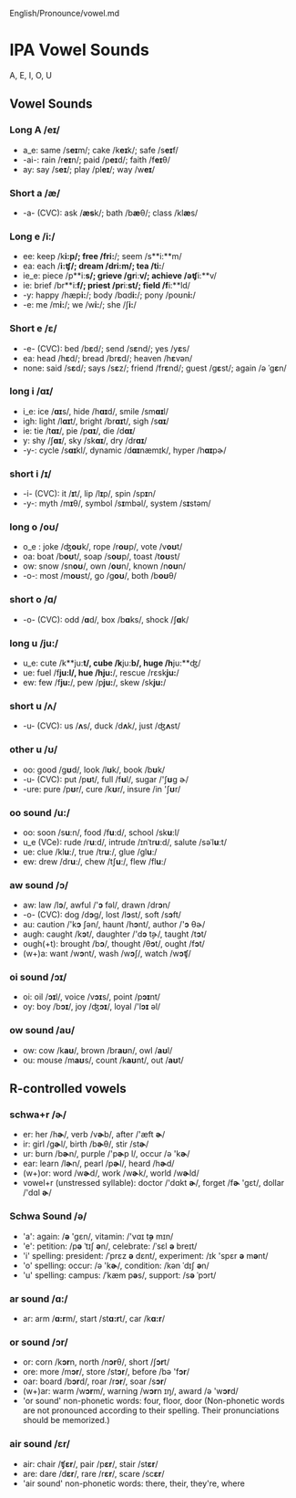 English/Pronounce/vowel.md

# IPA Vowel Sounds

A, E, I, O, U

## Vowel Sounds

### Long A  **/eɪ/** 

- a_e: same /s**eɪ**m/;    cake /k**eɪ**k/; safe /s**eɪ**f/
- -ai-: rain /r**eɪ**n/;    paid /p**eɪ**d/;    faith /f**eɪ**θ/
- ay:  say /s**eɪ**/;  play /pl**eɪ**/;    way /w**eɪ**/

### Short a **/æ/**
- -a- (CVC): ask /**æs**k/; bath /b**æ**θ/; class /kl**æ**s/

### Long e **/i:/**
- ee: keep /k**i:**p/;   free /fr**i:**/; seem /s**i:**m/
- ea: each /**i:**ʧ/;    dream /dr**i:**m/;   tea /t**i:**/
- ie_e: piece /p**i:**s/;  grieve /gr**i:**v/;  achieve /əʧ**i:**v/
- ie: brief /br**i:**f/; priest /pr**i:**st/; field /f**i:**ld/
- -y: happy /hæp**i:**/; body /bɑd**i:**/;    pony /poʊn**i:**/
- -e: me /m**i:**/;  we /w**i:**/;    she /ʃ**i:**/

### Short e **/ɛ/**
- -e- (CVC): bed /b**ɛ**d/; send /s**ɛ**nd/; yes /y**ɛ**s/
- ea: head /h**ɛ**d/; bread /br**ɛ**d/; heaven /h**ɛ**vən/
- none: said /s**ɛ**d/; says /s**ɛ**z/; friend  /fr**ɛ**nd/; guest  /g**ɛ**st/; again  /ə ˈg**ɛ**n/

### long i **/ɑɪ/** 
- i_e: ice /**ɑɪ**s/, hide /h**ɑɪ**d/, smile /sm**ɑɪ**l/
- igh: light /l**ɑɪ**t/, bright /br**ɑɪ**t/, sigh /s**ɑɪ**/
- ie: tie /t**ɑɪ**/, pie /p**ɑɪ**/, die /d**ɑɪ**/
- y: shy /ʃ**ɑɪ**/, sky /sk**ɑɪ**/, dry /dr**ɑɪ**/
- -y-: cycle /s**ɑɪ**kl/, dynamic /d**ɑɪ**næmɪk/, hyper /h**ɑɪ**pɚ/
### short i **/ɪ/**
- -i- (CVC):  it /**ɪ**t/, lip /l**ɪ**p/, spin /sp**ɪ**n/
- -y-: myth /m**ɪ**θ/, symbol /s**ɪ**mbəl/, system /s**ɪ**stəm/
### long o **/oʊ/**
- o_e : joke /ʤ**oʊ**k/, rope /r**oʊ**p/, vote /v**oʊ**t/
- oa: boat /b**oʊ**t/, soap /s**oʊ**p/,  toast /t**oʊ**st/
- ow: snow /sn**oʊ**/, own /**oʊ**n/, known /n**oʊ**n/
- -o-: most /m**oʊ**st/, go /g**oʊ**/, both /b**oʊ**θ/
### short o **/ɑ/** 
- -o- (CVC): odd /**ɑ**d/, box /b**ɑ**ks/, shock /ʃ**ɑ**k/
### long u **/ju:/**
- u_e: cute /k**ju:**t/, cube /k**ju:**b/, huge /h**ju:**ʤ/
- ue: fuel /f**ju:**l/, hue /h**ju:**/, rescue /rɛsk**ju:**/
- ew: few /f**ju:**/, pew /p**ju:**/, skew /sk**ju:**/
### short u **/ʌ/**
- -u- (CVC): us /**ʌ**s/, duck /d**ʌ**k/, just /ʤ**ʌ**st/
### other u **/ʊ/**
- oo: good /g**ʊ**d/, look /l**ʊ**k/, book /b**ʊ**k/
- -u- (CVC): put /p**ʊ**t/, full /f**ʊ**l/, sugar /'ʃ**ʊ**g ɚ/
- -ure: pure /p**ʊ**r/, cure /k**ʊ**r/,  insure /in 'ʃ**ʊ**r/
### oo sound **/u:/**
- oo: soon /s**uː**n/, food /f**uː**d/, school /sk**uː**l/
- u_e (VCe): rude /r**uː**d/, intrude /ɪnˈtr**uː**d/, salute /səˈl**uː**t/
- ue: clue /kl**uː**/,  true /tr**uː**/, glue /ɡl**uː**/
- ew: drew /dr**uː**/, chew /tʃ**uː**/, flew /fl**uː**/
### aw sound **/ɔ/**
- aw: law /l**ɔ**/, awful /'**ɔ** fəl/, drawn /dr**ɔ**n/
- -o- (CVC): dog /d**ɔ**g/, lost /l**ɔ**st/, soft /s**ɔ**ft/
- au: caution /'k**ɔ** ʃən/, haunt /h**ɔ**nt/, author /'**ɔ** θɚ/
- augh: caught /k**ɔ**t/, daughter /'d**ɔ** t̬ɚ/, taught /t**ɔ**t/
- ough(+t): brought /b**ɔ**/, thought /θ**ɔ**t/, ought /f**ɔ**t/
- (w+)a:  want /w**ɔ**nt/, wash /w**ɔ**ʃ/, watch /w**ɔ**ʧ/
### oi sound **/ɔɪ/**
- oi: oil /**ɔɪ**l/, voice /v**ɔɪ**s/, point /p**ɔɪ**nt/
- oy: boy /b**ɔɪ**/, joy /ʤ**ɔɪ**/,  loyal /'l**ɔɪ** əl/
### ow sound **/aʊ/**
- ow: cow /k**aʊ**/,  brown /br**aʊ**n/, owl /**aʊ**l/
- ou:  mouse /m**aʊ**s/, count /k**aʊ**nt/, out /**aʊ**t/

## R-controlled vowels

### schwa+r /ɚ/
- er: her /h**ɚ**/, verb /v**ɚ**b/, after /'æft **ɚ**/
- ir: girl /g**ɚ**l/,  birth /b**ɚ**θ/, stir /st**ɚ**/
- ur: burn /b**ɚ**n/, purple /'p**ɚ**p l/, occur /ə 'k**ɚ**/
- ear:  learn /l**ɚ**n/, pearl /p**ɚ**l/, heard /h**ɚ**d/
- (w+)or: word /w**ɚ**d/,  work /w**ɚ**k/, world /w**ɚ**ld/
- vowel+r (unstressed syllable): doctor /'dɑkt **ɚ**/,  forget /f**ɚ** 'gɛt/, dollar /'dɑl **ɚ**/

### Schwa Sound /ə/ 
- 'a': again: /**ə** 'gɛn/, vitamin: /'vɑɪ t̬**ə** mɪn/
- 'e': petition: /p**ə** ˈtɪʃ **ə**n/, celebrate: /ˈsɛl **ə** breɪt/
- 'i' spelling: president: /ˈprɛz **ə** dɛnt/, experiment: /ɪk 'spɛr **ə** m**ə**nt/
- 'o' spelling: occur: /ə 'k**ɚ**/, condition: /kən ˈdɪʃ **ə**n/
- 'u' spelling: campus: /ˈkæm p**ə**s/, support: /s**ə** ˈpɔrt/

### ar sound /ɑ:/
- ar: arm /**ɑ:r**m/, start /st**ɑ:r**t/, car /k**ɑ:r**/

### or sound /ɔr/
- or: corn /k**ɔr**n, north /n**ɔr**θ/,  short /ʃ**ɔr**t/
- ore: more /m**ɔr**/, store /st**ɔr**/, before /bə 'f**ɔr**/
- oar: board /b**ɔr**d/, roar /r**ɔr**/,  soar /s**ɔr**/
- (w+)ar:  warm /w**ɔr**m/, warning /w**ɔr**n ɪŋ/, award /ə 'w**ɔr**d/
- 'or sound' non-phonetic words: four, floor, door
(Non-phonetic words are not pronounced according to their spelling. Their pronunciations should be memorized.)

### air sound /ɛr/
- air:  chair /ʧ**ɛr**/, pair /p**ɛr**/, stair /st**ɛr**/
- are: dare /d**ɛr**/, rare /r**ɛr**/, scare /sc**ɛr**/
- 'air sound' non-phonetic words: there, their, they're, where



